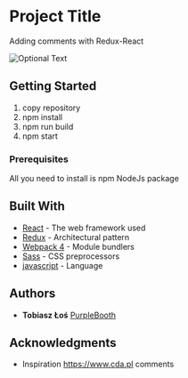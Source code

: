 # Project Title

Adding comments with Redux-React

![Optional Text](../master/src/img/project.png)

## Getting Started

1. copy repository
2. npm install
3. npm run build
4. npm start  

### Prerequisites

All you need to install is npm NodeJs package

## Built With

* [React](https://reactjs.org/docs/hello-world.html) - The web framework used
* [Redux](https://redux.js.org/) - Architectural pattern
* [Webpack 4](https://webpack.js.org/concepts/) - Module bundlers
* [Sass](https://sass-lang.com/guide) - CSS preprocessors
* [javascript](https://www.javascript.com/learn/javascript/strings) - Language

## Authors

* **Tobiasz Łoś**
 [PurpleBooth](https://github.com/tobiasz18)

## Acknowledgments

* Inspiration https://www.cda.pl comments
